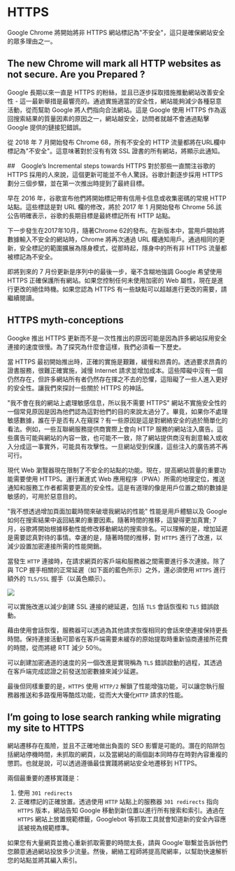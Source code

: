 # HTTPS
Google Chrome 將開始將非 HTTPS 網站標記為"不安全"，這只是確保網站安全的眾多理由之一。

## The new Chrome will mark all HTTP websites as not secure. Are you Prepared ?
Google 長期以來一直是 HTTPS 的粉絲，並且已逐步採取措施推動網站改善安全性 - 這一最新舉措是最響亮的。通過實施適當的安全性，網站能夠減少各種惡意活動，從而幫助 Google 將人們指向合法網站。這是 Google 使用 HTTPS 作為返回搜索結果的質量因素的原因之一，網站越安全，訪問者就越不會通過點擊 Google 提供的鏈接犯錯誤。

從 2018 年 7 月開始發布 Chrome 68，所有不安全的 HTTP 流量都將在URL欄中標記為"不安全"。這意味著對於沒有有效 SSL 證書的所有網站，將顯示此通知。

##　Google’s Incremental steps towards HTTPS
對於那些一直關注谷歌的 HTTPS 採用的人來說，這個更新可能並不令人驚訝。谷歌計劃逐步採用 HTTPS 劃分三個步驟，並在第一次推出時提到了最終目標。

早在 2016 年，谷歌宣布他們將開始標記帶有信用卡信息或收集密碼的常規 HTTP 站點。這些標誌是對 URL 欄的修改，將於 2017 年 1 月開始發布 Chrome 56.該公告明確表示，谷歌的長期目標是最終標記所有 HTTP 站點。

下一步發生在2017年10月，隨著Chrome 62的發布。在新版本中，當用戶開始將數據輸入不安全的網站時，Chrome 將再次通過 URL 欄通知用戶。通過相同的更新，安全標記的範圍擴展為隱身模式，從那時起，隱身中的所有非 HTTPS 流量都被標記為不安全。

即將到來的 7 月份更新是序列中的最後一步，毫不含糊地強調 Google 希望使用 HTTPS 正確保護所有網站。如果您控制任何未使用加密的 Web 屬性，現在是進行更改的絕佳時機。如果您認為 HTTPS 有一些缺點可以超越進行更改的需要，請繼續閱讀。

## HTTPS myth-conceptions
Googke 推出 HTTPS 更新而不是一次性推出的原因可能是因為許多網站採用安全連接的速度很慢。為了探究為什麼會這樣，我們必須看一下歷史。

當 HTTPS 最初開始推出時，正確的實施是艱難，緩慢和昂貴的。透過要求昂貴的證書服務，很難正確實施，減慢 Internet 請求並增加成本。這些障礙中沒有一個仍然存在，但許多網站所有者仍然存在揮之不去的恐懼，這阻礙了一些人進入更好的安全性。讓我們來探討一些關於 HTTPS 的神話。

"我不會在我的網站上處理敏感信息，所以我不需要 HTTPS"
網站不實施安全性的一個常見原因是因為他們認為這對他們的目的來說太過分了。畢竟，如果你不處理敏感數據，誰在乎是否有人在窺探？有一些原因是這是對網絡安全的過於簡單化的看法。例如，一些互聯網服務提供商實際上會向 HTTP 服務的網站注入廣告。這些廣告可能與網站的內容一致，也可能不一致，除了網站提供商沒有創意輸入或收入分成這一事實外，可能具有攻擊性。一旦網站受到保護，這些注入的廣告將不再可行。

現代 Web 瀏覽器現在限制了不安全的站點的功能。現在，提高網站質量的重要功能需要使用 HTTPS。運行漸進式 Web 應用程序（PWA）所需的地理定位，推送通知和服務工作者都需要更高的安全性。這是有道理的像是用戶位置之類的數據是敏感的，可用於惡意目的。

"我不想透過增加頁面加載時間來破壞我網站的性能"
性能是用戶體驗以及 Google 如何在搜索結果中返回結果的重要因素。隨著時間的推移，這變得更加真實; 7月，谷歌將開始根據移動性能修改移動網站的搜索排名。可以理解的是，增加延遲是需要認真對待的事情。幸運的是，隨著時間的推移，對 `HTTPS` 進行了改進，以減少設置加密連接所需的性能開銷。

當發生 `HTTP` 連接時，在請求網頁的客戶端和服務器之間需要進行多次連接。除了與 TCP 握手相關的正常延遲（如下面的藍色所示）之外，還必須使用 `HTTPS` 進行額外的 `TLS/SSL` 握手（以黃色顯示）。

![](https://www.cloudflare.com/img/learning/cdn/tls-ssl/tls-ssl-handshake.png)

可以實施改進以減少創建 SSL 連接的總延遲，包括 `TLS` 會話恢復和 `TLS` 錯誤啟動。

藉由使用會話恢復，服務器可以透過為其他請求恢復相同的會話來使連接保持更長時間。保持連接活動可節省在客戶端需要未緩存的原始提取時重新協商連接所花費的時間，從而將總 RTT 減少 50％。

可以創建加密通道的速度的另一個改進是實現稱為 `TLS` 錯誤啟動的過程，其透過在客戶端完成認證之前發送加密數據來減少延遲。

最後但同樣重要的是，`HTTPS` 使用 `HTTP/2` 解鎖了性能增強功能，可以讓您執行服務器推送和多路復用等酷炫功能，從而大大優化`HTTP` 請求的性能。

## I’m going to lose search ranking while migrating my site to HTTPS
網站遷移存在風險，並且不正確地做出負面的 SEO 影響是可能的。潛在的陷阱包括網站停機時間，未抓取的網頁，以及當網站的兩個副本同時存在時對內容重複的懲罰。也就是說，可以透過遵循最佳實踐將網站安全地遷移到 HTTPS。

兩個最重要的遷移實踐是：

1. 使用 `301 redirects` 
2. 正確標記的正確放置。透過使用 `HTTP` 站點上的服務器 `301 redirects` 指向 `HTTPS` 版本，網站告知 Google 移動到新位置以進行所有搜索和索引。通過在 `HTTPS` 網站上放置規範標籤，Googlebot 等抓取工具就會知道新的安全內容應該被視為規範標準。

如果您有大量網頁並擔心重新抓取需要的時間太長，請與 Google`聯繫並告訴他們您願意通過網站投放多少流量。然後，網絡工程師將提高爬網率，以幫助快速解析您的站點並將其編入索引。